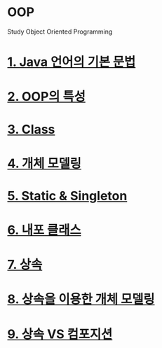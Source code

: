 # OOP
Study Object Oriented Programming

# [1. Java 언어의 기본 문법](https://github.com/mbsmbs/OOP/blob/master/JavaBasics/JavaBasics.md)

# [2. OOP의 특성](https://github.com/mbsmbs/OOP/blob/master/OOP%EC%9D%98%20%ED%8A%B9%EC%84%B1/OOP%EC%9D%98%20%ED%8A%B9%EC%84%B1.md)

# [3. Class](https://github.com/mbsmbs/OOP/blob/master/Class/Class.md)

# [4. 개체 모델링](https://github.com/mbsmbs/OOP/blob/master/%EA%B0%9C%EC%B2%B4%EB%AA%A8%EB%8D%B8%EB%A7%81/%EA%B0%9C%EC%B2%B4%EB%AA%A8%EB%8D%B8%EB%A7%81.md)

# [5. Static & Singleton](https://github.com/mbsmbs/OOP/blob/master/Static&Singleton/Static&Singleton.md)

# [6. 내포 클래스](https://github.com/mbsmbs/OOP/blob/master/%EB%82%B4%ED%8F%AC%ED%81%B4%EB%9E%98%EC%8A%A4/%EB%82%B4%ED%8F%AC%ED%81%B4%EB%9E%98%EC%8A%A4.md)

# [7. 상속](https://github.com/mbsmbs/OOP/blob/master/%EC%83%81%EC%86%8D/%EC%83%81%EC%86%8D.md)

# [8. 상속을 이용한 개체 모델링](https://github.com/mbsmbs/OOP/blob/master/ModelingWithInheritance/ModelingWithInheritance.md)

# [9. 상속 VS 컴포지션](https://github.com/mbsmbs/OOP/blob/master/%EC%83%81%EC%86%8DVS%EC%BB%B4%ED%8F%AC%EC%A7%80%EC%85%98/%EC%83%81%EC%86%8DVS%EC%BB%B4%ED%8F%AC%EC%A7%80%EC%85%98.md)
